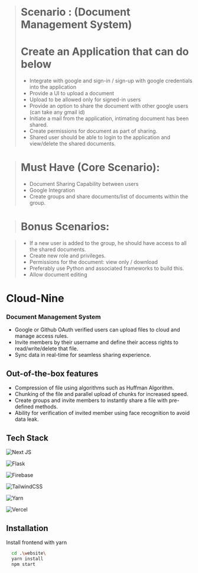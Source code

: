 > # Scenario : (Document Management System)
> # Create an Application that can do below
> - Integrate with google and sign-in / sign-up with google credentials into the application
> - Provide a UI to upload a document
> - Upload to be allowed only for signed-in users
> - Provide an option to share the document with other google users (can take any gmail id)
> - Initiate a mail from the application, intimating document has been shared.
> - Create permissions for document as part of sharing. 
> - Shared user should be able to login to the application and view/delete the shared documents.

> # Must Have (Core Scenario): 
> - Document Sharing Capability between users
> - Google Integration
> - Create groups and share documents/list of documents within the group. 

> # Bonus Scenarios: 

> - If a new user is added to the group, he should have access to all the shared documents. 
> - Create new role and privileges.
> - Permissions for the document: view only / download
> - Preferably use Python and associated frameworks to build this. 
> - Allow document editing

# Cloud-Nine

### Document Management System

- Google or Github OAuth verified users can upload files to cloud and manage access rules.
- Invite members by their username and define their access rights to read/write/delete that file.
- Sync data in real-time for seamless sharing experience.


## Out-of-the-box features

- Compression of file using algorithms such as Huffman Algorithm.
- Chunking of the file and parallel upload of chunks for increased speed.
- Create groups and invite members to instantly share a file with pre-defined methods.
- Ability for verification of invited member using face recognition to avoid data leak.

## Tech Stack  

![Next JS](https://img.shields.io/badge/Next-black?style=for-the-badge&logo=next.js&logoColor=white)

![Flask](https://img.shields.io/badge/flask-%23000.svg?style=for-the-badge&logo=flask&logoColor=white) 

![Firebase](https://img.shields.io/badge/Firebase-039BE5?style=for-the-badge&logo=Firebase&logoColor=white)

![TailwindCSS](https://img.shields.io/badge/tailwindcss-%2338B2AC.svg?style=for-the-badge&logo=tailwind-css&logoColor=white)

![Yarn](https://img.shields.io/badge/yarn-%232C8EBB.svg?style=for-the-badge&logo=yarn&logoColor=white)

![Vercel](https://img.shields.io/badge/vercel-%23000000.svg?style=for-the-badge&logo=vercel&logoColor=white)
## Installation

Install frontend with yarn

```bash
  cd .\website\
  yarn install
  npm start
```

    
